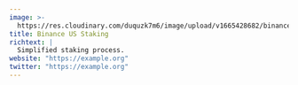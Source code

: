 ```yaml
---
image: >-
  https://res.cloudinary.com/duquzk7m6/image/upload/v1665428682/binance-us-staking_lbxzyi.png
title: Binance US Staking
richtext: |
  Simplified staking process.
website: "https://example.org"
twitter: "https://example.org"
---
```

